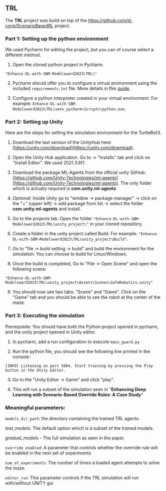 
## TRL

The **TRL** project was build on top of the https://github.com/d-corsi/ScenarioBasedRL project.

### Part 1: Setting up the python environment
We used Pycharm for editing the project, but you can of course select a different method.

1. Open the cloned python project in Pycharm.

`"Enhance-DL-with-SBM-Modelsward2023\TRL\"`

2. Pycharm should offer you to configure a virtual environment using the included `requirements.txt` file. More details in this [guide](https://www.jetbrains.com/help/pycharm/creating-virtual-environment.html#env-requirements).

3. Configure a python interpreter created in your virtual environment. For example: 
`Enhance-DL-with-SBM-Modelsward2023\TRL\venv_pycharm\Scripts\python.exe`.


### Part 2: Setting up Unity

Here are the steps for setting the simulation environment for the TurtleBot3.

1. Download the last version of the UnityHub here: [https://unity.com/download](https://unity.com/download).

2. Open the Unity Hub application. Go to -> "Installs" tab and click on "Install Editor". We used 2021.3.6f1.

3. Download the package ML-Agents from the official unity GitHub: [https://github.com/Unity-Technologies/ml-agents](https://github.com/Unity-Technologies/ml-agents). The only folder which is actually required is **com.unity.ml-agents**

4. *Optional:* Inside Unity go to  "window -> package manager" -> click on the "+" (upper left) -> add package from list -> select the folder **com.unity.ml-agents**  and install.

5. Go to the projects tab. Open the folder `"Enhance-DL-with-SBM-Modelsward2023\TRL\unity_project\"` in your cloned repository.

6. Create a folder in the unity project called Build. 
For example:  `"Enhance-DL-with-SBM-Modelsward2023\TRL\unity_project\Build"`.

7. Go to  "file -> build setting -> build"  and build the environment for the simulation. You can choose to build for Linux/Windows.

8. Once the build is completed, Go to "File -> Open Scene" and open the following scene:

`"Enhance-DL-with-SBM-Modelsward2023\TRL\unity_project\Assets\Scenes\SafeRobotics.unity"`

9. You should now see two tabs: "Scene" and "Game". Click on the "Game" tab and you should be able to see the robot at the center of the maze.

 

### Part 3: Executing the simulation

Prerequisite: You should have both the Python project opened in pycharm, and the unity project opened in Unity editor.

1. In pycharm, add a run configuration to execute `main_guard.py` 

2.  Run the python file, you should see the following line printed in the console:

`[INFO] Listening on port 5004. Start training by pressing the Play button in the Unity Editor.`

3. Go to the "Unity Editor -> Game" and click "play".

4. This will run a subset of the simulation seen in "**Enhancing Deep Learning with Scenario-Based Override Rules: A Case Study**"

### Meaningful parameters:

`models_dir_path`: the directory containing the trained TRL agents.

*test_models*: The default option which is a subset of the trained models.

*gradual_models* - The full simulation as seen in the paper.

`override_enabled`: A parameter that controls whether the override rule will be enabled in the next set of experiments.

`num_of_experiments`: The number of times a loaded agent attempts to solve the maze.

`editor_run`: This parameter controls if the TRL simulation will run with/without UNITY gui
